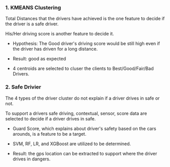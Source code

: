 ### 1. KMEANS Clustering

Total Distances that the drivers have achieved is the one feature to decide if the driver is a safe driver.

His/Her driving score is another feature to decide it.

- Hypothesis: The Good driver's driving score would be still high even if the driver has driven for a long distance.

- Result: good as expected

- 4 centroids are selected to cluser the clients to Best/Good/Fair/Bad Drivers.


### 2. Safe Drivier

The 4 types of the driver cluster do not explain if a driver drives in safe or not.

To support a drivers safe driving, contextual, sensor, score data are selected to decide if a driver drives in safe.

- Guard Score, which explains about driver's safety based on the cars arounds, is a feature to be a target.

- SVM, RF, LR, and XGBoost are utilized to be determined. 

- Result: the gps location can be extracted to support where the driver drives in dangers.
